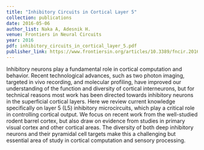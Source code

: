 ```yaml
---
title: "Inhibitory Circuits in Cortical Layer 5"
collection: publications
date: 2016-05-06
author_list: Naka A, Adesnik H.
venue: Frontiers in Neural Circuits
year: 2016
pdf: inhibitory_circuits_in_cortical_layer_5.pdf
publisher_link: https://www.frontiersin.org/articles/10.3389/fncir.2016.00035/full
---
```

Inhibitory neurons play a fundamental role in cortical computation and behavior. Recent technological advances, such as two photon imaging, targeted in vivo recording, and molecular profiling, have improved our understanding of the function and diversity of cortical interneurons, but for technical reasons most work has been directed towards inhibitory neurons in the superficial cortical layers. Here we review current knowledge specifically on layer 5 (L5) inhibitory microcircuits, which play a critical role in controlling cortical output. We focus on recent work from the well-studied rodent barrel cortex, but also draw on evidence from studies in primary visual cortex and other cortical areas. The diversity of both deep inhibitory neurons and their pyramidal cell targets make this a challenging but essential area of study in cortical computation and sensory processing.